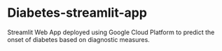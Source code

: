 # Diabetes-streamlit-app
Streamlit Web App deployed using Google Cloud Platform to predict the onset of diabetes based on diagnostic measures.
